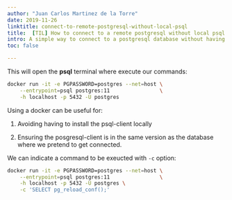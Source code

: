```yaml
---
author: "Juan Carlos Martinez de la Torre"
date: 2019-11-26
linktitle: connect-to-remote-postgresql-without-local-psql
title:  [TIL] How to connect to a remote postgresql without local psql
intro: A simple way to connect to a postgresql database without having to use local psql client.
toc: false

---
```



This will open the **psql** terminal where execute our commands:

```bash
docker run -it -e PGPASSWORD=postgres --net=host \
    --entrypoint=psql postgres:11                \
    -h localhost -p 5432 -U postgres
```

Using a docker can be useful for:

1. Avoiding having to install the psql-client locally

2. Ensuring the posgresql-client is in the same version as the database where we pretend to get connected.

We can indicate a command to be exeucted with `-c` option:


```bash
docker run -it -e PGPASSWORD=postgres --net=host \
    --entrypoint=psql postgres:11                \
    -h localhost -p 5432 -U postgres \
    -c 'SELECT pg_reload_conf();'
```
